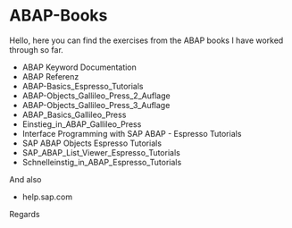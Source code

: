 # ABAP-Books
Hello, here you can find the exercises from the ABAP books I have worked through so far.

- ABAP Keyword Documentation	
- ABAP Referenz	
- ABAP-Basics_Espresso_Tutorials
- ABAP-Objects_Gallileo_Press_2_Auflage	
- ABAP-Objects_Gallileo_Press_3_Auflage
- ABAP_Basics_Gallileo_Press
- Einstieg_in_ABAP_Gallileo_Press	
- Interface Programming with SAP ABAP - Espresso Tutorials	
- SAP ABAP Objects Espresso Tutorials
- SAP_ABAP_List_Viewer_Espresso_Tutorials
- Schnelleinstig_in_ABAP_Espresso_Tutorials

And also
- help.sap.com

Regards
